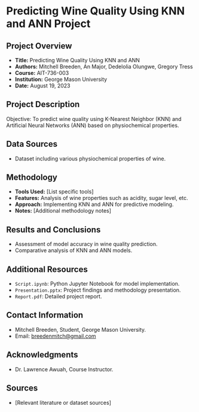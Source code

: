 # Predicting Wine Quality Using KNN and ANN Project

## Project Overview
- **Title:** Predicting Wine Quality Using KNN and ANN
- **Authors:** Mitchell Breeden, An Major, Dedelolia Olungwe, Gregory Tress
- **Course:** AIT-736-003
- **Institution:** George Mason University
- **Date:** August 19, 2023

## Project Description
Objective: To predict wine quality using K-Nearest Neighbor (KNN) and Artificial Neural Networks (ANN) based on physiochemical properties.

## Data Sources
- Dataset including various physiochemical properties of wine.

## Methodology
- **Tools Used:** [List specific tools]
- **Features:** Analysis of wine properties such as acidity, sugar level, etc.
- **Approach:** Implementing KNN and ANN for predictive modeling.
- **Notes:** [Additional methodology notes]

## Results and Conclusions
- Assessment of model accuracy in wine quality prediction.
- Comparative analysis of KNN and ANN models.

## Additional Resources
- `Script.ipynb`: Python Jupyter Notebook for model implementation.
- `Presentation.pptx`: Project findings and methodology presentation.
- `Report.pdf`: Detailed project report.

## Contact Information
- Mitchell Breeden, Student, George Mason University.
- Email: breedenmitch@gmail.com

## Acknowledgments
- Dr. Lawrence Awuah, Course Instructor.
  
## Sources
- [Relevant literature or dataset sources]
